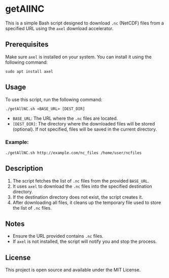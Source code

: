 
# getAllNC

This is a simple Bash script designed to download `.nc` (NetCDF) files from a specified URL using the `axel` download accelerator.

## Prerequisites

Make sure `axel` is installed on your system. You can install it using the following command:
```
sudo apt install axel
```

## Usage

To use this script, run the following command:
```
./getAllNC.sh <BASE_URL> [DEST_DIR]
```
- `BASE_URL`: The URL where the `.nc` files are located.
- `[DEST_DIR]`: The directory where the downloaded files will be stored (optional). If not specified, files will be saved in the current directory.

### Example:
```
./getAllNC.sh http://example.com/nc_files /home/user/ncfiles
```

## Description

1. The script fetches the list of `.nc` files from the provided `BASE_URL`.
2. It uses `axel` to download the `.nc` files into the specified destination directory.
3. If the destination directory does not exist, the script creates it.
4. After downloading all files, it cleans up the temporary file used to store the list of `.nc` files.

## Notes

- Ensure the URL provided contains `.nc` files.
- If `axel` is not installed, the script will notify you and stop the process.

## License

This project is open source and available under the MIT License.

